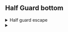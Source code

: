 ## Half Guard bottom

<details>
<summary>Half guard escape</summary>

You have opponent in half guard trapping their right leg.
Opponent has right arm around your head and you are flat.
Create space to put Right hand on opponents hip. 
Open your half guard and use left leg to trap opponents.
Hip escape and bring right knee out whilst pushing on their hip. 
Hold opponents arm which is around your neck and 
go into full guard. 

Can also hip escape and hook opponents right knee with your right leg. 
Left knee across opponents body like in scissor sweep. 
Keep knees tight. Can extend body upwards and go into 
full guard or knee shield. 
</details>

<details>
<summary></summary>

</details>